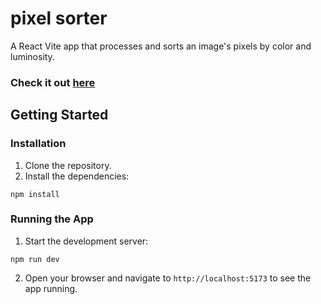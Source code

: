 # pixel sorter
 
A React Vite app that processes and sorts an image's pixels by color and luminosity.

### Check it out [here](https://pixel-sorter-five.vercel.app/)

## Getting Started

### Installation
1. Clone the repository.
2. Install the dependencies:
```
npm install
```

### Running the App
1. Start the development server:
```
npm run dev
```
2. Open your browser and navigate to `http://localhost:5173` to see the app running.
